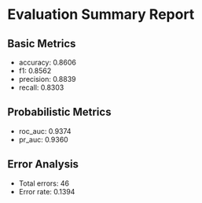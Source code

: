 # Evaluation Summary Report

## Basic Metrics

- accuracy: 0.8606
- f1: 0.8562
- precision: 0.8839
- recall: 0.8303

## Probabilistic Metrics

- roc_auc: 0.9374
- pr_auc: 0.9360

## Error Analysis

- Total errors: 46
- Error rate: 0.1394
